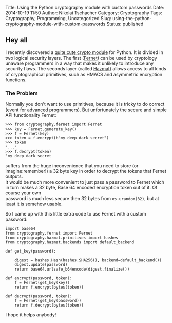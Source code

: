 Title: Using the Python cryptography module with custom passwords
Date: 2014-10-19 11:50
Author: Nikolai Tschacher
Category: Cryptography
Tags: Cryptography, Programming, Uncategorized
Slug: using-the-python-cryptography-module-with-custom-passwords
Status: published

Hey all
-------

I recently discovered a [quite cute crypto
module](https://cryptography.io/en/latest/ "cryptography") for Python.
It is divided in two logical security layers. The first
([Fernet](https://cryptography.io/en/latest/fernet/ "Fernet")) can be
used by cryptology unaware programmers in a way that makes it unlikely
to introduce any security flaws. The seconds layer (called
[Hazmat](https://cryptography.io/en/latest/hazmat/primitives/ "hazmat"))
allows access to all kinds of cryptographical primitives, such as HMACS
and asymmetric encryption functions.

### The Problem

Normally you don't want to use primitives, because it is tricky to do
correct (event for advanced programmers). But unfortunately the secure
and simple API functionality Fernet:

    >>> from cryptography.fernet import Fernet
    >>> key = Fernet.generate_key()
    >>> f = Fernet(key)
    >>> token = f.encrypt(b"my deep dark secret")
    >>> token
    '...'
    >>> f.decrypt(token)
    'my deep dark secret

suffers from the huge inconvenience that you need to store (or
imagine:remember!) a 32 byte key in order to decrypt the tokens that
Fernet outputs.  
It would be much more convenient to just pass a password to Fernet
which in turn makes a 32 byte, Base 64 encoded encryption token out of
it. Of course your own  
password is much less secure then 32 bytes from `os.urandom(32)`, but
at least it is somehow usable.

So I came up with this little extra code to use Fernet with a custom
password:

    import base64
    from cryptography.fernet import Fernet
    from cryptography.hazmat.primitives import hashes
    from cryptography.hazmat.backends import default_backend

    def get_key(password):

        digest = hashes.Hash(hashes.SHA256(), backend=default_backend())
        digest.update(password)
        return base64.urlsafe_b64encode(digest.finalize())

    def encrypt(password, token):
        f = Fernet(get_key(key))
        return f.encrypt(bytes(token))

    def decrypt(password, token):
        f = Fernet(get_key(password))
        return f.decrypt(bytes(token))

I hope it helps anybody!
